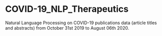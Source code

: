 # COVID-19_NLP_Therapeutics
Natural Language Processing on COVID-19 publications data (article titles and abstracts) from October 31st 2019 to  August 06th 2020. 
